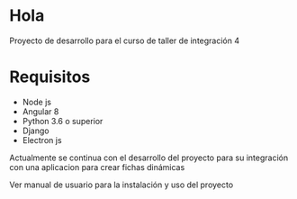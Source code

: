 # Hola

Proyecto de desarrollo para el curso de taller de integración 4

# Requisitos

* Node js
* Angular 8
* Python 3.6 o superior
* Django
* Electron js


Actualmente se continua con el desarrollo del proyecto para su integración con una aplicacion para crear fichas dinámicas

Ver manual de usuario para la instalación y uso del proyecto
